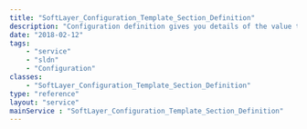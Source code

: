 ```yaml
---
title: "SoftLayer_Configuration_Template_Section_Definition"
description: "Configuration definition gives you details of the value that you're setting. "
date: "2018-02-12"
tags:
    - "service"
    - "sldn"
    - "Configuration"
classes:
    - "SoftLayer_Configuration_Template_Section_Definition"
type: "reference"
layout: "service"
mainService : "SoftLayer_Configuration_Template_Section_Definition"
---
```

